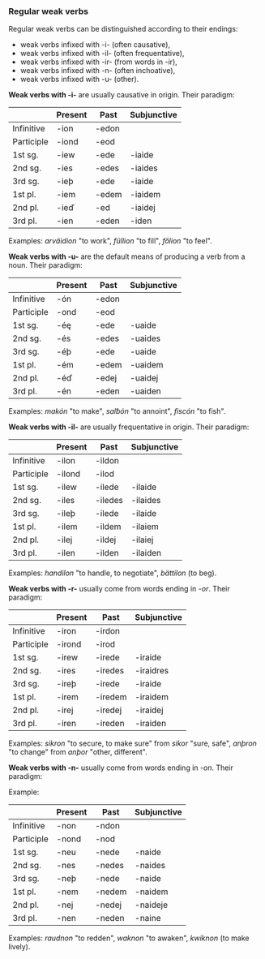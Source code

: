 ### Regular weak verbs

Regular weak verbs can be distinguished according to their endings:

- weak verbs infixed with -i- (often causative),
- weak verbs infixed with -il- (often frequentative),
- weak verbs infixed with -ir- (from words in -ir),
- weak verbs infixed with -n- (often inchoative),
- weak verbs infixed with -u- (other).

**Weak verbs with -i-** are usually causative in origin. Their paradigm:

|            | Present | Past  | Subjunctive |
| ---------- | ------- | ----- | ----------- |
| Infinitive | -ion    | -edon |             |
| Participle | -iond   | -eod  |             |
| 1st sg.    | -iew    | -ede  | -iaide      |
| 2nd sg.    | -ies    | -edes | -iaides     |
| 3rd sg.    | -ieþ    | -ede  | -iaide      |
| 1st pl.    | -iem    | -edem | -iaidem     |
| 2nd pl.    | -ieď    | -ed   | -iaidej     |
| 3rd pl.    | -ien    | -eden | -iden       |

Examples: _arväidion_ "to work", _füllion_ "to fill", _főlion_ "to feel".

**Weak verbs with -u-** are the default means of producing a verb from a noun.
Their paradigm:

|            | Present | Past  | Subjunctive |
| ---------- | ------- | ----- | ----------- |
| Infinitive | -ón     | -edon |             |
| Participle | -ond    | -eod  |             |
| 1st sg.    | -éę     | -ede  | -uaide      |
| 2nd sg.    | -és     | -edes | -uaides     |
| 3rd sg.    | -éþ     | -ede  | -uaide      |
| 1st pl.    | -ém     | -edem | -uaidem     |
| 2nd pl.    | -éď     | -edej | -uaidej     |
| 3rd pl.    | -én     | -eden | -uaiden     |

Examples: _makón_ "to make", _salƀón_ "to annoint", _fiscón_ "to fish".

**Weak verbs with -il-** are usually frequentative in origin. Their paradigm:

|            | Present | Past    | Subjunctive |
| ---------- | ------- | ------- | ----------- |
| Infinitive | -ilon   | -ildon  |             |
| Participle | -ilond  | -ilod   |             |
| 1st sg.    | -ilew   | -ilede  | -ilaide     |
| 2nd sg.    | -iles   | -iledes | -ilaides    |
| 3rd sg.    | -ileþ   | -ilede  | -ilaide     |
| 1st pl.    | -ilem   | -ildem  | -ilaiem     |
| 2nd pl.    | -ilej   | -ildej  | -ilaiej     |
| 3rd pl.    | -ilen   | -ilden  | -ilaiden    |

Examples: _handilon_ "to handle, to negotiate", _bättilon_ (to beg).

**Weak verbs with -r-** usually come from words ending in _-or_. Their
paradigm:

|            | Present | Past    | Subjunctive |
| ---------- | ------- | ------- | ----------- |
| Infinitive | -iron   | -irdon  |             |
| Participle | -irond  | -irod   |             |
| 1st sg.    | -irew   | -irede  | -iraide     |
| 2nd sg.    | -ires   | -iredes | -iraidres   |
| 3rd sg.    | -ireþ   | -irede  | -iraide     |
| 1st pl.    | -irem   | -iredem | -iraidem    |
| 2nd pl.    | -irej   | -iredej | -iraidej    |
| 3rd pl.    | -iren   | -ireden | -iraiden    |

Examples: _sikron_ "to secure, to make sure" from _sikor_ "sure, safe", _anþron_ "to change" from _anþor_ "other, different".

**Weak verbs with -n-** usually come from words ending in _-on_. Their paradigm:

Example:

|            | Present | Past   | Subjunctive |
| ---------- | ------- | ------ | ----------- |
| Infinitive | -non    | -ndon  |             |
| Participle | -nond   | -nod   |             |
| 1st sg.    | -neu    | -nede  | -naide      |
| 2nd sg.    | -nes    | -nedes | -naides     |
| 3rd sg.    | -neþ    | -nede  | -naide      |
| 1st pl.    | -nem    | -nedem | -naidem     |
| 2nd pl.    | -nej    | -nedej | -naideje    |
| 3rd pl.    | -nen    | -neden | -naine      |

Examples: _raudnon_ "to redden", _waknon_ "to awaken", _kwiknon_ (to make
lively).
